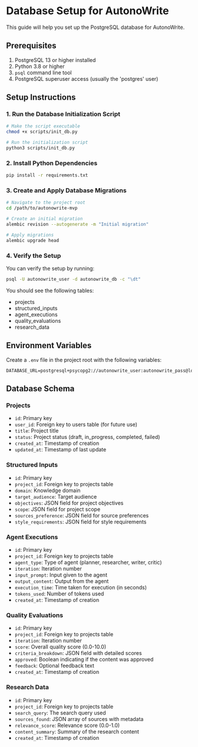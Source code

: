 # Database Setup for AutonoWrite

This guide will help you set up the PostgreSQL database for AutonoWrite.

## Prerequisites

1. PostgreSQL 13 or higher installed
2. Python 3.8 or higher
3. `psql` command line tool
4. PostgreSQL superuser access (usually the 'postgres' user)

## Setup Instructions

### 1. Run the Database Initialization Script

```bash
# Make the script executable
chmod +x scripts/init_db.py

# Run the initialization script
python3 scripts/init_db.py
```

### 2. Install Python Dependencies

```bash
pip install -r requirements.txt
```

### 3. Create and Apply Database Migrations

```bash
# Navigate to the project root
cd /path/to/autonowrite-mvp

# Create an initial migration
alembic revision --autogenerate -m "Initial migration"

# Apply migrations
alembic upgrade head
```

### 4. Verify the Setup

You can verify the setup by running:

```bash
psql -U autonowrite_user -d autonowrite_db -c "\dt"
```

You should see the following tables:
- projects
- structured_inputs
- agent_executions
- quality_evaluations
- research_data

## Environment Variables

Create a `.env` file in the project root with the following variables:

```
DATABASE_URL=postgresql+psycopg2://autonowrite_user:autonowrite_pass@localhost/autonowrite_db
```

## Database Schema

### Projects
- `id`: Primary key
- `user_id`: Foreign key to users table (for future use)
- `title`: Project title
- `status`: Project status (draft, in_progress, completed, failed)
- `created_at`: Timestamp of creation
- `updated_at`: Timestamp of last update

### Structured Inputs
- `id`: Primary key
- `project_id`: Foreign key to projects table
- `domain`: Knowledge domain
- `target_audience`: Target audience
- `objectives`: JSON field for project objectives
- `scope`: JSON field for project scope
- `sources_preference`: JSON field for source preferences
- `style_requirements`: JSON field for style requirements

### Agent Executions
- `id`: Primary key
- `project_id`: Foreign key to projects table
- `agent_type`: Type of agent (planner, researcher, writer, critic)
- `iteration`: Iteration number
- `input_prompt`: Input given to the agent
- `output_content`: Output from the agent
- `execution_time`: Time taken for execution (in seconds)
- `tokens_used`: Number of tokens used
- `created_at`: Timestamp of creation

### Quality Evaluations
- `id`: Primary key
- `project_id`: Foreign key to projects table
- `iteration`: Iteration number
- `score`: Overall quality score (0.0-10.0)
- `criteria_breakdown`: JSON field with detailed scores
- `approved`: Boolean indicating if the content was approved
- `feedback`: Optional feedback text
- `created_at`: Timestamp of creation

### Research Data
- `id`: Primary key
- `project_id`: Foreign key to projects table
- `search_query`: The search query used
- `sources_found`: JSON array of sources with metadata
- `relevance_score`: Relevance score (0.0-1.0)
- `content_summary`: Summary of the research content
- `created_at`: Timestamp of creation
